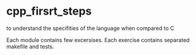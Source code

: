 # cpp_firsrt_steps
to understand the specifities of the language when compared to C


Each module contains few excersises. Each exercise contains separated makefile and tests. 
